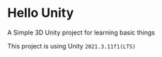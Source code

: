 # Hello Unity

A Simple 3D Unity project for learning basic things

This project is using Unity `2021.3.11f1(LTS)`
